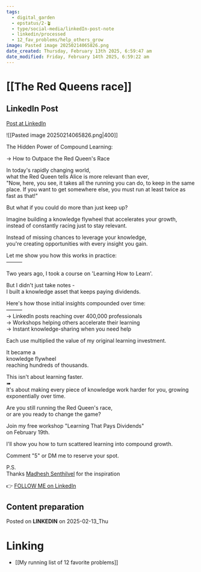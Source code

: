 ```yaml
---
tags:
  - digital_garden
  - epstatus/2-🪴
  - type/social-media/linkedIn-post-note
  - linkedin/processed
  - 12_fav_problems/help_others_grow
image: Pasted image 20250214065826.png
date_created: Thursday, February 13th 2025, 6:59:47 am
date_modified: Friday, February 14th 2025, 6:59:22 am
---
```

# [[The Red Queens race]]
## LinkedIn Post
[Post at LinkedIn](https://www.linkedin.com/posts/sebastiankamilli_the-hidden-power-of-compound-learning-activity-7295698379437723648-p8QD?utm_source=share&utm_medium=member_desktop&rcm=ACoAAA1M1pkBgWCYPhT45EpfLiHzViQqRWNCIv4)

![[Pasted image 20250214065826.png|400]]

The Hidden Power of Compound Learning:  
  
→ How to Outpace the Red Queen's Race  
  
In today's rapidly changing world,  
what the Red Queen tells Alice is more relevant than ever,  
"Now, here, you see, it takes all the running you can do, to keep in the same place. If you want to get somewhere else, you must run at least twice as fast as that!"  
  
But what if you could do more than just keep up?  
  
Imagine building a knowledge flywheel that accelerates your growth, instead of constantly racing just to stay relevant.  
  
Instead of missing chances to leverage your knowledge,  
you're creating opportunities with every insight you gain.  
  
Let me show you how this works in practice:  
———  
  
Two years ago, I took a course on 'Learning How to Learn'.  
  
But I didn't just take notes -  
I built a knowledge asset that keeps paying dividends.  
  
Here's how those initial insights compounded over time:  
———  
→ LinkedIn posts reaching over 400,000 professionals  
→ Workshops helping others accelerate their learning  
→ Instant knowledge-sharing when you need help  
  
Each use multiplied the value of my original learning investment.  
  
It became a  
knowledge flywheel  
reaching hundreds of thousands.  
  
This isn't about learning faster.  
➠  
It's about making every piece of knowledge work harder for you, growing exponentially over time.  
  
Are you still running the Red Queen's race,  
or are you ready to change the game?  
  
Join my free workshop "Learning That Pays Dividends"  
on February 19th.  
  
I'll show you how to turn scattered learning into compound growth.  
  
Comment "5" or DM me to reserve your spot.  
  
P.S.  
Thanks [Madhesh Senthilvel](https://www.linkedin.com/in/madheshs/) for the inspiration

👉 [FOLLOW ME on LinkedIn](https://www.linkedin.com/comm/mynetwork/discovery-see-all?usecase=PEOPLE_FOLLOWS&followMember=sebastiankamilli)

## Content preparation

Posted on **LINKEDIN** on 2025-02-13_Thu
# Linking
+ [[My running list of 12 favorite problems]]